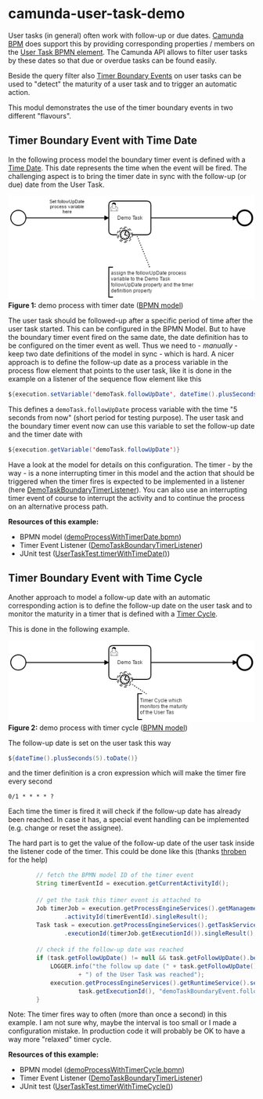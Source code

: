 # camunda-user-task-demo

User tasks (in general) often work with follow-up or due dates. [Camunda BPM](https://camunda.org/) does support this by providing corresponding properties / members on the [User Task BPMN element](https://docs.camunda.org/manual/7.6/reference/bpmn20/tasks/user-task/).
The Camunda API allows to filter user tasks by these dates so that due or overdue tasks can be found easily.

Beside the query filter also [Timer Boundary Events](https://docs.camunda.org/manual/7.6/reference/bpmn20/events/timer-events/#timer-boundary-event) on user tasks can be used to "detect" the maturity of a user task and to trigger an automatic action.

This modul demonstrates the use of the timer boundary events in two different "flavours".

## Timer Boundary Event with Time Date

In the following process model the boundary timer event is defined with a [Time Date](https://docs.camunda.org/manual/7.6/reference/bpmn20/events/timer-events/#time-date). This date represents the time when the event will be fired.
The challenging aspect is to bring the timer date in sync with the follow-up (or due) date from the User Task.

![Demo Process With TimerDate](src/main/resources/bpmn/demoProcessWithTimerDate.png)   
**Figure 1:** demo process with timer date ([BPMN model](src/main/resources/bpmn/demoProcessWithTimerDate.bpmn))

The user task should be followed-up after a specific period of time after the user task started. This can be configured in the BPMN Model. But to have the boundary timer event fired on the same date, the date definition has to be configured on the timer event as well. Thus we need to - _manually_ - keep two date definitions of the model in sync - which is hard.
A nicer approach is to define the follow-up date as a process variable in the process flow element that points to the user task, like it is done in the example on a listener of the sequence flow element like this

```java
${execution.setVariable('demoTask.followUpDate', dateTime().plusSeconds(5).toDate())}
```  

This defines a `demoTask.followUpDate` process variable with the time "5 seconds from now" (short period for testing purpose). The user task and the boundary timer event now can use this variable to set the follow-up date and the timer date with

```java
${execution.getVariable('demoTask.followUpDate')}
```

Have a look at the model for details on this configuration. The timer - by the way - is a none interrupting timer in this model and the action that should be triggered when the timer fires is expected to be implemented in a listener (here [DemoTaskBoundaryTimerListener](src/main/java/de/frvabe/bpm/camunda/DemoTaskBoundaryTimerListener.java)). You can also use an interrupting timer event of course to interrupt the activity and to continue the process on an alternative process path.

**Resources of this example:**
* BPMN model ([demoProcessWithTimerDate.bpmn](src/main/resources/bpmn/demoProcessWithTimerDate.bpmn))
* Timer Event Listener ([DemoTaskBoundaryTimerListener](src/main/java/de/frvabe/bpm/camunda/DemoTaskBoundaryTimerListener.java))
* JUnit test ([UserTaskTest.timerWithTimeDate()](src/test/java/de/frvabe/bpm/camunda/UserTaskTest.java))

## Timer Boundary Event with Time Cycle

Another approach to model a follow-up date with an automatic corresponding action is to define the follow-up date on the user task and to monitor the maturity in a timer that is defined with a [Timer Cycle](https://docs.camunda.org/manual/7.6/reference/bpmn20/events/timer-events/#time-cycle).

This is done in the following example.

![Demo Process With TimerDate](src/main/resources/bpmn/demoProcessWithTimerCycle.png)   
**Figure 2:** demo process with timer cycle ([BPMN model](src/main/resources/bpmn/demoProcessWithTimerCycle.bpmn))


The follow-up date is set on the user task this way

```java
${dateTime().plusSeconds(5).toDate()}
```

and the timer definition is a cron expression which will make the timer fire every second

    0/1 * * * * ?

Each time the timer is fired it will check if the follow-up date has already been reached. In case it has, a special event handling can be implemented (e.g. change or reset the assignee).

The hard part is to get the value of the follow-up date of the user task inside the listener code of the timer. This could be done like this (thanks [throben](https://forum.camunda.org/t/get-user-task-of-timer-boundary-event/2744) for the help)

```java   
        // fetch the BPMN model ID of the timer event
        String timerEventId = execution.getCurrentActivityId();

        // get the task this timer event is attached to
        Job timerJob = execution.getProcessEngineServices().getManagementService().createJobQuery()
                .activityId(timerEventId).singleResult();
        Task task = execution.getProcessEngineServices().getTaskService().createTaskQuery()
                .executionId(timerJob.getExecutionId()).singleResult();

        // check if the follow-up date was reached
        if (task.getFollowUpDate() != null && task.getFollowUpDate().before(new Date())) {
            LOGGER.info("the follow up date (" + task.getFollowUpDate()
                    + ") of the User Task was reached");
            execution.getProcessEngineServices().getRuntimeService().setVariableLocal(
                    task.getExecutionId(), "demoTaskBoundaryEvent.followUpDateReached", true);
        }
```

Note: The timer fires way to often (more than once a second) in this example. I am not sure why, maybe the interval is too small or I made a configuration mistake. In production code it will probably be OK to have a way more "relaxed" timer cycle.

**Resources of this example:**
* BPMN model ([demoProcessWithTimerCycle.bpmn](src/main/resources/bpmn/demoProcessWithTimerCycle.bpmn))
* Timer Event Listener ([DemoTaskBoundaryTimerListener](src/main/java/de/frvabe/bpm/camunda/DemoTaskBoundaryTimerListener.java))
* JUnit test ([UserTaskTest.timerWithTimeCycle()](src/test/java/de/frvabe/bpm/camunda/UserTaskTest.java))
